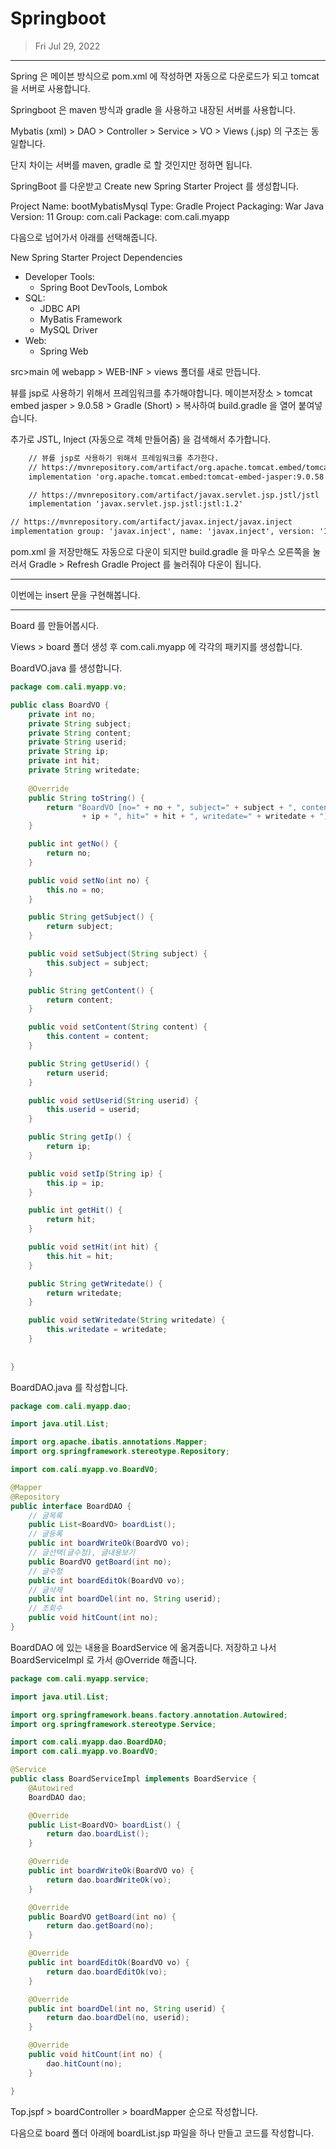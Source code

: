 # Springboot

> Fri Jul 29, 2022

---





Spring 은 메이븐 방식으로 pom.xml 에 작성하면 자동으로 다운로드가 되고 tomcat 을 서버로 사용합니다.

Springboot 은 maven 방식과 gradle 을 사용하고 내장된 서버를 사용합니다.

Mybatis (xml) > DAO > Controller > Service > VO > Views (.jsp) 의 구조는 동일합니다.

단지 차이는 서버를 maven, gradle 로 할 것인지만 정하면 됩니다. 



SpringBoot 를 다운받고 Create new Spring Starter Project 를 생성합니다. 

Project Name: bootMybatisMysql
Type: Gradle Project 
Packaging: War
Java Version: 11
Group: com.cali
Package: com.cali.myapp

다음으로 넘어가서 아래를 선택해줍니다.

New Spring Starter Project Dependencies

* Developer Tools: 
  * Spring Boot DevTools, Lombok
* SQL:
  * JDBC API
  * MyBatis Framework
  * MySQL Driver
* Web:
  * Spring Web



src>main 에 webapp > WEB-INF > views 폴더를 새로 만듭니다.

뷰를 jsp로 사용하기 위해서 프레임워크를 추가해야합니다. 메이븐저장소 > tomcat embed jasper > 9.0.58 > Gradle (Short) > 복사하여 build.gradle 을 열어 붙여넣습니다. 

추가로 JSTL, Inject (자동으로 객체 만들어줌) 을 검색해서 추가합니다.

```xml
	// 뷰를 jsp로 사용하기 위해서 프레임워크를 추가한다.
	// https://mvnrepository.com/artifact/org.apache.tomcat.embed/tomcat-embed-jasper
	implementation 'org.apache.tomcat.embed:tomcat-embed-jasper:9.0.58'

	// https://mvnrepository.com/artifact/javax.servlet.jsp.jstl/jstl
	implementation 'javax.servlet.jsp.jstl:jstl:1.2'

// https://mvnrepository.com/artifact/javax.inject/javax.inject
implementation group: 'javax.inject', name: 'javax.inject', version: '1'

```



pom.xml 을 저장만해도 자동으로 다운이 되지만 build.gradle 을 마우스 오른쪽을 눌러서 Gradle > Refresh Gradle Project 를 눌러줘야 다운이 됩니다.





----

이번에는 insert 문을 구현해봅니다.



---

Board 를 만들어봅시다.

Views > board 폴더 생성 후 com.cali.myapp 에 각각의 패키지를 생성합니다. 

BoardVO.java 를 생성합니다.

```java
package com.cali.myapp.vo;

public class BoardVO {
	private int no;
	private String subject;
	private String content;
	private String userid;
	private String ip;
	private int hit;
	private String writedate;
	
	@Override
	public String toString() {
		return "BoardVO [no=" + no + ", subject=" + subject + ", content=" + content + ", userid=" + userid + ", ip="
				+ ip + ", hit=" + hit + ", writedate=" + writedate + "]";
	}

	public int getNo() {
		return no;
	}

	public void setNo(int no) {
		this.no = no;
	}

	public String getSubject() {
		return subject;
	}

	public void setSubject(String subject) {
		this.subject = subject;
	}

	public String getContent() {
		return content;
	}

	public void setContent(String content) {
		this.content = content;
	}

	public String getUserid() {
		return userid;
	}

	public void setUserid(String userid) {
		this.userid = userid;
	}

	public String getIp() {
		return ip;
	}

	public void setIp(String ip) {
		this.ip = ip;
	}

	public int getHit() {
		return hit;
	}

	public void setHit(int hit) {
		this.hit = hit;
	}

	public String getWritedate() {
		return writedate;
	}

	public void setWritedate(String writedate) {
		this.writedate = writedate;
	}
	
	
}

```



BoardDAO.java 를 작성합니다.

```java
package com.cali.myapp.dao;

import java.util.List;

import org.apache.ibatis.annotations.Mapper;
import org.springframework.stereotype.Repository;

import com.cali.myapp.vo.BoardVO;

@Mapper
@Repository
public interface BoardDAO {
	// 글목록
	public List<BoardVO> boardList();
	// 글등록
	public int boardWriteOk(BoardVO vo);
	// 글선택(글수정), 글내용보기
	public BoardVO getBoard(int no);
	// 글수정
	public int boardEditOk(BoardVO vo);
	// 글삭제
	public int boardDel(int no, String userid);
	// 조회수
	public void hitCount(int no);
}

```



BoardDAO 에 있는 내용을 BoardService 에 옮겨줍니다. 저장하고 나서 BoardServiceImpl 로 가서 @Override 해줍니다.

```java
package com.cali.myapp.service;

import java.util.List;

import org.springframework.beans.factory.annotation.Autowired;
import org.springframework.stereotype.Service;

import com.cali.myapp.dao.BoardDAO;
import com.cali.myapp.vo.BoardVO;

@Service
public class BoardServiceImpl implements BoardService {
	@Autowired
	BoardDAO dao;

	@Override
	public List<BoardVO> boardList() {
		return dao.boardList();
	}

	@Override
	public int boardWriteOk(BoardVO vo) {
		return dao.boardWriteOk(vo);
	}

	@Override
	public BoardVO getBoard(int no) {
		return dao.getBoard(no);
	}

	@Override
	public int boardEditOk(BoardVO vo) {
		return dao.boardEditOk(vo);
	}

	@Override
	public int boardDel(int no, String userid) {
		return dao.boardDel(no, userid);
	}

	@Override
	public void hitCount(int no) {
		dao.hitCount(no);
	}

}

```



Top.jspf > boardController > boardMapper 순으로 작성합니다.

다음으로 board 폴더 아래에 boardList.jsp 파일을 하나 만들고 코드를 작성합니다. 